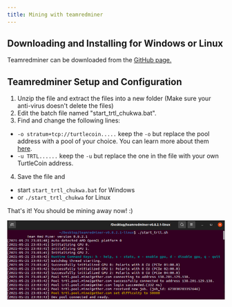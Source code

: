 ```yaml
---
title: Mining with teamredminer
---
```


## Downloading and Installing for Windows or Linux

Teamredminer can be downloaded from the [GitHub page.](https://github.com/todxx/teamredminer/releases)

## Teamredminer Setup and Configuration

1. Unzip the file and extract the files into a new folder (Make sure your anti-virus doesn't delete the files)
2. Edit the batch file named "start_trtl_chukwa.bat".
3. Find and change the following lines:

* `-o stratum+tcp://turtlecoin.....` keep the `-o` but replace the pool address with a pool of your choice. You can learn more about them [here](Pools).
* `-u TRTL......` keep the `-u` but replace the one in the file with your own TurtleCoin address.

4.  Save the file and
  * start `start_trtl_chukwa.bat` for Windows
  *  or `./start_trtl_chukwa` for Linux

That's it! You should be mining away now! :)

![teamredminer-working](../../assets/teamredminer-working.png)

